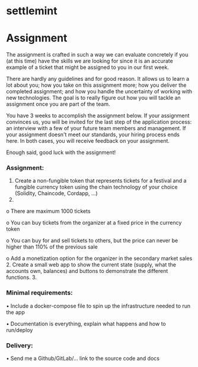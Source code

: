 # settlemint


# Assignment

The assignment is crafted in such a way we can evaluate concretely if you (at this time) have the skills we are looking for since it is an accurate example of a ticket that might be assigned to you in our first week.

There are hardly any guidelines and for good reason. It allows us to learn a lot about you; how you take on this assignment more; how you deliver the completed assignment; and how you handle the uncertainty of working with new technologies. The goal is to really figure out how you will tackle an assignment once you are part of the team.

You have 3 weeks to accomplish the assignment below. If your assignment convinces us, you will be invited for the last step of the application process: an interview with a few of your future team members and management. If your assignment doesn't meet our standards, your hiring process ends here. In both cases, you will receive feedback on your assignment.

Enough said, good luck with the assignment!


### Assignment:

1.	Create a non-fungible token that represents tickets for a festival and a fungible currency token using the chain technology of your choice (Solidity, Chaincode, Cordapp, ...)
2.	
o	There are maximum 1000 tickets

o	You can buy tickets from the organizer at a fixed price in the currency token

o	You can buy for and sell tickets to others, but the price can never be higher than 110% of the previous sale

o	Add a monetization option for the organizer in the secondary market sales
2.	Create a small web app to show the current state (supply, what the accounts own, balances) and buttons to demonstrate the different functions.
3.	

### Minimal requirements:

•	Include a docker-compose file to spin up the infrastructure needed to run the app

•	Documentation is everything, explain what happens and how to run/deploy


### Delivery:

•	Send me a Github/GitLab/… link to the source code and docs
